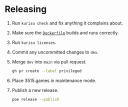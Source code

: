 # Releasing

1. Run `kurisu check` and fix anything it complains about.

2. Make sure the [`Dockerfile`](Dockerfile) builds and runs correctly.

3. Run `kurisu licenses`.

4. Commit any uncommitted changes to `dev`.

5. Merge `dev` into `main` via pull request.

   ```bash
   gh pr create --label privileged
   ```

6. Place 3515.games in maintenance mode.

7. Publish a new release.

   ```bash
   poe release --publish
   ```
